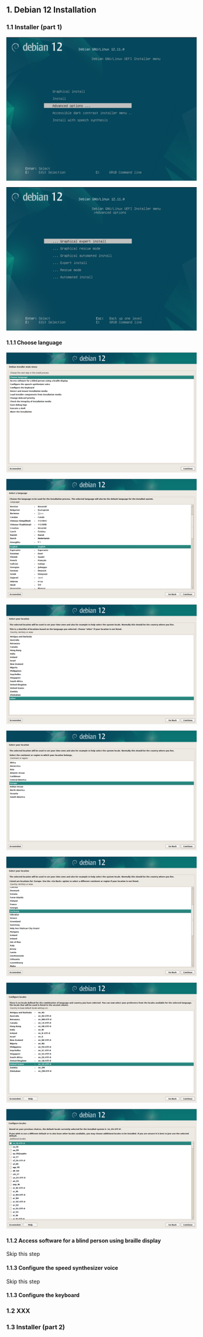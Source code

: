 

## 1. Debian 12 Installation

### 1.1 Installer (part 1)

![image](images/debian-01.png)

![image](images/debian-02.png)

#### 1.1.1 Choose language

![image](images/debian-03.png)

![image](images/debian-04.png)

![image](images/debian-05.png)

![image](images/debian-06.png)

![image](images/debian-07.png)

![image](images/debian-08.png)

![image](images/debian-09.png)

#### 1.1.2 Access software for a blind person using braille display

Skip this step

#### 1.1.3 Configure the speed synthesizer voice

Skip this step

#### 1.1.3 Configure the keyboard

### 1.2 XXX


### 1.3 Installer (part 2)



